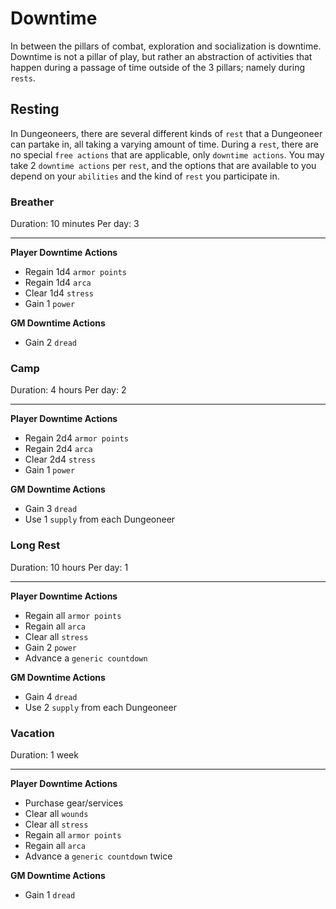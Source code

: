 # Downtime

In between the pillars of combat, exploration and socialization is downtime. Downtime is not a pillar of play, but rather an abstraction of activities that happen during a passage of time outside of the 3 pillars; namely during `rests`.

## Resting

In Dungeoneers, there are several different kinds of `rest` that a Dungeoneer can partake in, all taking a varying amount of time. During a `rest`, there are no special `free actions` that are applicable, only `downtime actions`. You may take 2 `downtime actions` per `rest`, and the options that are available to you depend on your `abilities` and the kind of `rest` you participate in.

### Breather

Duration: 10 minutes
Per day: 3

---

**Player Downtime Actions**

-   Regain 1d4 `armor points`
-   Regain 1d4 `arca`
-   Clear 1d4 `stress`
-   Gain 1 `power`

**GM Downtime Actions**

-   Gain 2 `dread`

### Camp

Duration: 4 hours
Per day: 2

---

**Player Downtime Actions**

-   Regain 2d4 `armor points`
-   Regain 2d4 `arca`
-   Clear 2d4 `stress`
-   Gain 1 `power`

**GM Downtime Actions**

-   Gain 3 `dread`
-   Use 1 `supply` from each Dungeoneer

### Long Rest

Duration: 10 hours
Per day: 1

---

**Player Downtime Actions**

-   Regain all `armor points`
-   Regain all `arca`
-   Clear all `stress`
-   Gain 2 `power`
-   Advance a `generic countdown`

**GM Downtime Actions**

-   Gain 4 `dread`
-   Use 2 `supply` from each Dungeoneer

### Vacation

Duration: 1 week

---

**Player Downtime Actions**

-   Purchase gear/services
-   Clear all `wounds`
-   Clear all `stress`
-   Regain all `armor points`
-   Regain all `arca`
-   Advance a `generic countdown` twice

**GM Downtime Actions**

-   Gain 1 `dread`
